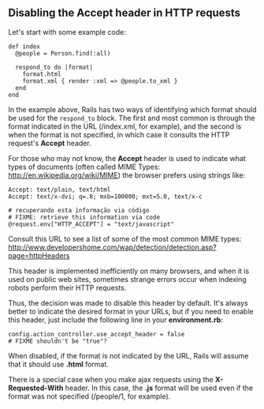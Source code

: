 ## Disabling the Accept header in HTTP requests

Let's start with some example code:

	def index
	  @people = Person.find(:all)

	  respond_to do |format|
	    format.html
	    format.xml { render :xml => @people.to_xml }
	  end
	end

In the example above, Rails has two ways of identifying which format should be used for the `respond_to` block. The first and most common is through the format indicated in the URL (/index.xml, for example), and the second is when the format is not specified, in which case it consults the HTTP request's **Accept** header.

For those who may not know, the **Accept** header is used to indicate what types of documents (often called MIME Types: http://en.wikipedia.org/wiki/MIME) the browser prefers using strings like:

	Accept: text/plain, text/html
	Accept: text/x-dvi; q=.8; mxb=100000; mxt=5.0, text/x-c

	# recuperando esta informação via código
	# FIXME: retrieve this information via code
	@request.env["HTTP_ACCEPT"] = "text/javascript"

Consult this URL to see a list of some of the most common MIME types:
http://www.developershome.com/wap/detection/detection.asp?page=httpHeaders

This header is implemented inefficiently on many browsers, and when it is used on public web sites, sometimes strange errors occur when indexing robots perform their HTTP requests.

Thus, the decision was made to disable this header by default. It's always better to indicate the desired format in your URLs, but if you need to enable this header, just include the following line in your **environment.rb**:

	config.action_controller.use_accept_header = false
	# FIXME shouldn't be "true"?

When disabled, if the format is not indicated by the URL, Rails will assume that it should use **.html** format.

There is a special case when you make ajax requests using the **X-Requested-With** header. In this case, the **.js** format will be used even if the format was not specified (/people/1, for example).